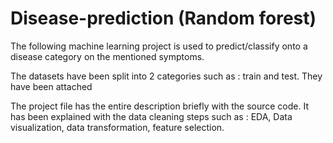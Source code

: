 # Disease-prediction (Random forest)

The following machine learning project is used to predict/classify onto a disease category on the mentioned symptoms.

The datasets have been split into 2 categories such as : train and test. They have been attached 

The project file has the entire description briefly with the source code. It has been explained with the data cleaning steps such as :
EDA, Data visualization, data transformation, feature selection. 
